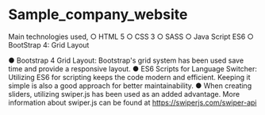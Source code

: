 # Sample_company_website

Main technologies used, 
○ HTML 5
○ CSS 3
○ SASS
○ Java Script ES6
○ BootStrap 4: Grid Layout


● Bootstrap 4 Grid Layout: Bootstrap's grid system has been used save time and provide a responsive layout. 
● ES6 Scripts for Language Switcher: Utilizing ES6 for scripting keeps the code modern and efficient. Keeping it simple is also a good approach for 
better maintainability.
● When creating sliders, utilizing swiper.js has been used as an added advantage. More information about swiper.js can be found at https://swiperjs.com/swiper-api
